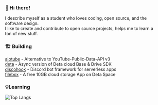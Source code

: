 ### 👋 Hi there!
I describe myself as a student who loves coding, open source, and the software design. 
<br>I like to create and contribute to open source projects, helps me to learn a ton of new stuff.

### 🏗️ Building
 <a href="https://github.com/jnsougata/aiotube">aiotube</a> - Alternative to YouTube-Public-Data-API v3
 <br><a href="https://github.com/jnsougata/deta">deta</a> - Async version of Deta cloud Base & Drive SDK
 <br><a href="https://github.com/jnsougata/discohook">discohook</a> - Discord bot framework for serverless apps
 <br><a href="https://github.com/jnsougata/filebox">filebox</a> - A free 10GB cloud storage App on Deta Space

### 💡Learning
![Top Langs](https://github-readme-stats.vercel.app/api/top-langs/?username=jnsougata&layout=compact&theme=radical)

